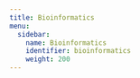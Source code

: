 ```yaml
---
title: Bioinformatics
menu:
  sidebar:
    name: Bioinformatics
    identifier: bioinformatics
    weight: 200
---
```

